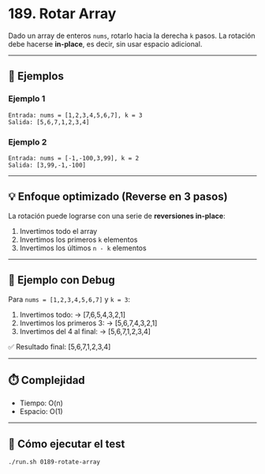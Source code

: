 # 189. Rotar Array

Dado un array de enteros `nums`, rotarlo hacia la derecha `k` pasos. La rotación debe hacerse **in-place**, es decir, sin usar espacio adicional.

---

## 📌 Ejemplos

### Ejemplo 1

```text
Entrada: nums = [1,2,3,4,5,6,7], k = 3
Salida: [5,6,7,1,2,3,4]
```

### Ejemplo 2

```text
Entrada: nums = [-1,-100,3,99], k = 2
Salida: [3,99,-1,-100]
```

---

## 💡 Enfoque optimizado (Reverse en 3 pasos)

La rotación puede lograrse con una serie de **reversiones in-place**:

1. Invertimos todo el array
2. Invertimos los primeros `k` elementos
3. Invertimos los últimos `n - k` elementos

---

## 🐞 Ejemplo con Debug

Para `nums = [1,2,3,4,5,6,7]` y `k = 3`:

1. Invertimos todo: → [7,6,5,4,3,2,1]
2. Invertimos los primeros 3: → [5,6,7,4,3,2,1]
3. Invertimos del 4 al final: → [5,6,7,1,2,3,4]

✅ Resultado final: [5,6,7,1,2,3,4]

---

## ⏱️ Complejidad

- Tiempo: O(n)
- Espacio: O(1)

---

## 🧪 Cómo ejecutar el test

```bash
./run.sh 0189-rotate-array
```
